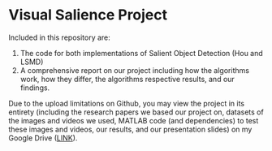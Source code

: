 # Visual Salience Project

Included in this repository are:
1) The code for both implementations of Salient Object Detection (Hou and LSMD)
2) A comprehensive report on our project including how the algorithms work, how they differ, the algorithms respective results, and our findings.

Due to the upload limitations on Github, you may view the project in its entirety (including the research papers we based our project on, datasets of the images and videos we used, MATLAB code (and dependencies) to test these images and videos, our results, and our presentation slides) on my Google Drive ([LINK](https://drive.google.com/open?id=0B_NPQl372sReQThjM2tfNTBNM28)).

